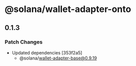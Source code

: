# @solana/wallet-adapter-onto

## 0.1.3

### Patch Changes

-   Updated dependencies [353f2a5]
    -   @solana/wallet-adapter-base@0.9.19
